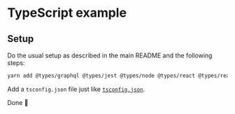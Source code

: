# TypeScript example

## Setup

Do the usual setup as described in the main README and the following steps:

```sh
yarn add @types/graphql @types/jest @types/node @types/react @types/react-intl -D
```

Add a `tsconfig.json` file just like [`tsconfig.json`](./tsconfig.json).

Done 🎉
